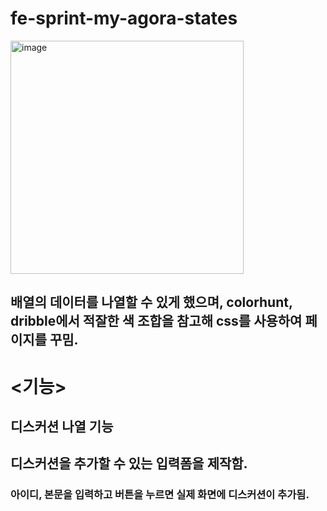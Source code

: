# fe-sprint-my-agora-states
<img width="373" alt="image" src="https://github.com/yejicho-helloworld/fe-sprint-my-agora-states/assets/71653816/237bfd11-1e88-4af8-ab38-aad842bc7dbd">

## 배열의 데이터를 나열할 수 있게 했으며, colorhunt, dribble에서 적잘한 색 조합을 참고해 css를 사용하여 페이지를 꾸밈.

# <기능>
## 디스커션 나열 기능
## 디스커션을 추가할 수 있는 입력폼을 제작함.
### 아이디, 본문을 입력하고 버튼을 누르면 실제 화면에 디스커션이 추가됨. 
